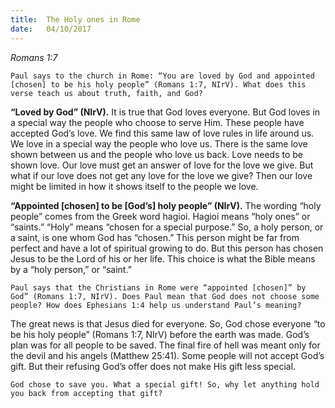 ```yaml
---
title:  The Holy ones in Rome
date:   04/10/2017
---
```


_Romans 1:7_

`Paul says to the church in Rome: “You are loved by God and appointed [chosen] to be his holy people” (Romans 1:7, NIrV). What does this verse teach us about truth, faith, and God?`

**“Loved by God” (NIrV).** It is true that God loves everyone. But God loves in a special way the people who choose to serve Him. These people have accepted God’s love. We find this same law of love rules in life around us. We love in a special way the people who love us. There is the same love shown between us and the people who love us back. Love needs to be shown love. Our love must get an answer of love for the love we give. But what if our love does not get any love for the love we give? Then our love might be limited in how it shows itself to the people we love.

**“Appointed [chosen] to be [God’s] holy people” (NIrV).** The wording “holy people” comes from the Greek word hagioi. Hagioi means “holy ones” or “saints.” “Holy” means “chosen for a special purpose.” So, a holy person, or a saint, is one whom God has “chosen.” This person might be far from perfect and have a lot of spiritual growing to do. But this person has chosen Jesus to be the Lord of his or her life. This choice is what the Bible means by a “holy person,” or “saint.”

`Paul says that the Christians in Rome were “appointed [chosen]” by God” (Romans 1:7, NIrV). Does Paul mean that God does not choose some people? How does Ephesians 1:4 help us understand Paul’s meaning?`

The great news is that Jesus died for everyone. So, God chose everyone “to be his holy people” (Romans 1:7, NIrV) before the earth was made. God’s plan was for all people to be saved. The final fire of hell was meant only for the devil and his angels (Matthew 25:41). Some people will not accept God’s gift. But their refusing God’s offer does not make His gift less special. 

`God chose to save you. What a special gift! So, why let anything hold you back from accepting that gift?`